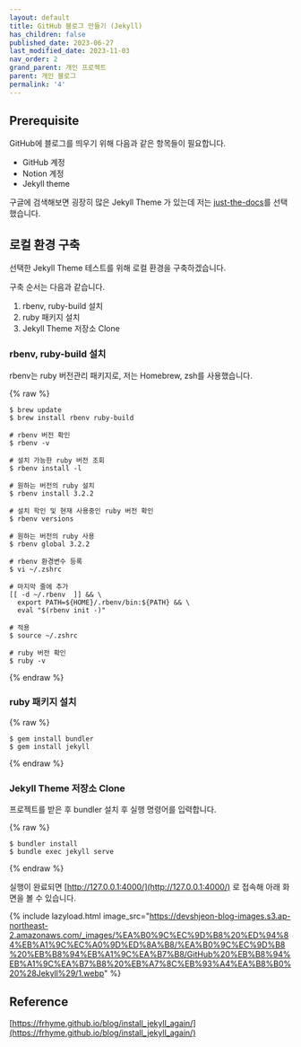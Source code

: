 ```yaml
---
layout: default
title: GitHub 블로그 만들기 (Jekyll)
has_children: false
published_date: 2023-06-27
last_modified_date: 2023-11-03
nav_order: 2
grand_parent: 개인 프로젝트
parent: 개인 블로그
permalink: '4'
---
```

## P**rerequisite**


GitHub에 블로그를 띄우기 위해 다음과 같은 항목들이 필요합니다.

- GitHub 계정
- Notion 계정
- Jekyll theme

구글에 검색해보면 굉장히 많은 Jekyll Theme 가 있는데 저는 [just-the-docs](https://github.com/just-the-docs/just-the-docs)를 선택했습니다.


## 로컬 환경 구축


선택한 Jekyll Theme 테스트를 위해 로컬 환경을 구축하겠습니다.


구축 순서는 다음과 같습니다.

1. rbenv, ruby-build 설치
2. ruby 패키지 설치
3. Jekyll Theme 저장소 Clone

### rbenv, ruby-build 설치


rbenv는 ruby 버전관리 패키지로, 저는 Homebrew, zsh를 사용했습니다.


{% raw %}
```shell
$ brew update
$ brew install rbenv ruby-build

# rbenv 버전 확인
$ rbenv -v

# 설치 가능한 ruby 버전 조회
$ rbenv install -l

# 원하는 버전의 ruby 설치
$ rbenv install 3.2.2

# 설치 학인 및 현재 사용중인 ruby 버전 확인
$ rbenv versions

# 원하는 버전의 ruby 사용
$ rbenv global 3.2.2

# rbenv 환경변수 등록
$ vi ~/.zshrc 

# 마지막 줄에 추가
[[ -d ~/.rbenv  ]] && \
  export PATH=${HOME}/.rbenv/bin:${PATH} && \
  eval "$(rbenv init -)"

# 적용
$ source ~/.zshrc

# ruby 버전 확인
$ ruby -v
```
{% endraw %}


### ruby 패키지 설치


{% raw %}
```shell
$ gem install bundler
$ gem install jekyll
```
{% endraw %}


### Jekyll Theme 저장소 Clone


프로젝트를 받은 후 bundler 설치 후 실행 명령어를 입력합니다.


{% raw %}
```shell
$ bundler install
$ bundle exec jekyll serve
```
{% endraw %}



실행이 완료되면 [http://127.0.0.1:4000/](http://127.0.0.1:4000/) 로 접속해 아래 화면을 볼 수 있습니다.


{% include lazyload.html image_src="https://devshjeon-blog-images.s3.ap-northeast-2.amazonaws.com/_images/%EA%B0%9C%EC%9D%B8%20%ED%94%84%EB%A1%9C%EC%A0%9D%ED%8A%B8/%EA%B0%9C%EC%9D%B8%20%EB%B8%94%EB%A1%9C%EA%B7%B8/GitHub%20%EB%B8%94%EB%A1%9C%EA%B7%B8%20%EB%A7%8C%EB%93%A4%EA%B8%B0%20%28Jekyll%29/1.webp" %}


## **Reference**


[https://frhyme.github.io/blog/install_jekyll_again/](https://frhyme.github.io/blog/install_jekyll_again/)

